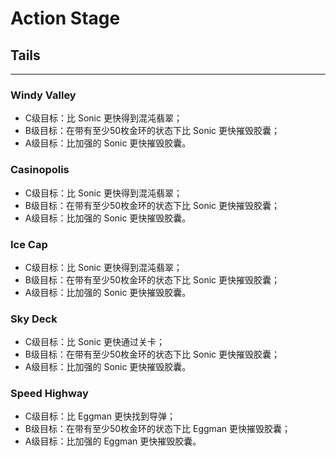 # Action Stage

## Tails

---

### Windy Valley

* C级目标：比 Sonic 更快得到混沌翡翠；
* B级目标：在带有至少50枚金环的状态下比 Sonic 更快摧毁胶囊；
* A级目标：比加强的 Sonic 更快摧毁胶囊。

### Casinopolis

* C级目标：比 Sonic 更快得到混沌翡翠；
* B级目标：在带有至少50枚金环的状态下比 Sonic 更快摧毁胶囊；
* A级目标：比加强的 Sonic 更快摧毁胶囊。

### Ice Cap

* C级目标：比 Sonic 更快得到混沌翡翠；
* B级目标：在带有至少50枚金环的状态下比 Sonic 更快摧毁胶囊；
* A级目标：比加强的 Sonic 更快摧毁胶囊。

### Sky Deck

* C级目标：比 Sonic 更快通过关卡；
* B级目标：在带有至少50枚金环的状态下比 Sonic 更快摧毁胶囊；
* A级目标：比加强的 Sonic 更快摧毁胶囊。

### Speed Highway

* C级目标：比 Eggman 更快找到导弹；
* B级目标：在带有至少50枚金环的状态下比 Eggman 更快摧毁胶囊；
* A级目标：比加强的 Eggman 更快摧毁胶囊。
